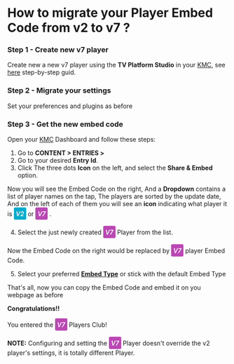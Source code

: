 # How to migrate your Player Embed Code from v2 to v7 ?

### Step 1 - Create new v7 player

Create new a new v7 player using the **TV Platform Studio** in your [KMC](https://kmc.kaltura.com/index.php/kmcng/login),
see [here](./getting-started-using-player-studio.md#creating-a-new-kaltura-player-a-namecreatea) step-by-step guid.

### Step 2 - Migrate your settings

Set your preferences and plugins as before

### Step 3 - Get the new embed code

Open your [KMC](https://kmc.kaltura.com/index.php/kmcng/login) Dashboard and follow these steps:

1. Go to **CONTENT > ENTRIES >**
2. Go to your desired **Entry Id**.
3. Click The three dots **Icon** on the left, and select the **Share & Embed** option.

Now you will see the Embed Code on the right, And a **Dropdown** contains a list of player names on the tap,
The players are sorted by the update date,
And on the left of each of them you will see an **icon** indicating what player it is <span style="display: inline-flex;justify-content:center;align-items: center; background: #04accd; color:white; width: 28px;height: 28px;font-weight: 600; font-size: 14px; border-radius: 3px"><i>V2</i></span> or <span style="display: inline-flex;justify-content:center;align-items: center; background: #bb47b4; color:white; width: 28px;height: 28px;font-weight: 600; font-size: 14px; border-radius: 3px"><i>V7</i></span>
.

4. Select the just newly created <span style="display: inline-flex;justify-content:center;align-items: center; background: #bb47b4; color:white; width: 28px;height: 28px;font-weight: 600; font-size: 14px; border-radius: 3px"><i>V7</i></span> Player from the list.

Now the Embed Code on the right would be replaced by <span style="display: inline-flex;justify-content:center;align-items: center; background: #bb47b4; color:white; width: 28px;height: 28px;font-weight: 600; font-size: 14px; border-radius: 3px"><i>V7</i></span> player Embed Code.

5. Select your preferred **[Embed Type]()** or stick with the default Embed Type

That's all, now you can copy the Embed Code and embed it on you webpage as before

**Congratulations!!**

You entered the <span style="display: inline-flex;justify-content:center;align-items: center; background: #bb47b4; color:white; width: 28px;height: 28px;font-weight: 600; font-size: 14px; border-radius: 3px"><i>V7</i></span> Players Club!

**NOTE:** Configuring and setting the <span style="display: inline-flex;justify-content:center;align-items: center; background: #bb47b4; color:white; width: 28px;height: 28px;font-weight: 600; font-size: 14px; border-radius: 3px"><i>V7</i></span> Player doesn't override the v2 player's settings, it is totally different Player.
